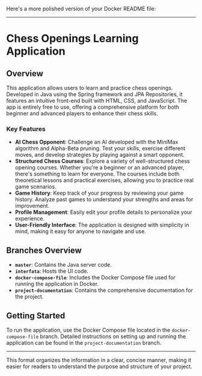 Here's a more polished version of your Docker README file:

---

# Chess Openings Learning Application

## Overview
This application allows users to learn and practice chess openings. Developed in Java using the Spring framework and JPA Repositories, it features an intuitive front-end built with HTML, CSS, and JavaScript. The app is entirely free to use, offering a comprehensive platform for both beginner and advanced players to enhance their chess skills.

### Key Features
- **AI Chess Opponent**: Challenge an AI developed with the MiniMax algorithm and Alpha-Beta pruning. Test your skills, exercise different moves, and develop strategies by playing against a smart opponent.
- **Structured Chess Courses**: Explore a variety of well-structured chess opening courses. Whether you're a beginner or an advanced player, there's something to learn for everyone. The courses include both theoretical lessons and practical exercises, allowing you to practice real game scenarios.
- **Game History**: Keep track of your progress by reviewing your game history. Analyze past games to understand your strengths and areas for improvement.
- **Profile Management**: Easily edit your profile details to personalize your experience.
- **User-Friendly Interface**: The application is designed with simplicity in mind, making it easy for anyone to navigate and use.

## Branches Overview
- **`master`**: Contains the Java server code.
- **`interfata`**: Hosts the UI code.
- **`docker-compose-file`**: Includes the Docker Compose file used for running the application in Docker.
- **`project-documentation`**: Contains the comprehensive documentation for the project.

## Getting Started
To run the application, use the Docker Compose file located in the `docker-compose-file` branch. Detailed instructions on setting up and running the application can be found in the `project-documentation` branch.

---

This format organizes the information in a clear, concise manner, making it easier for readers to understand the purpose and structure of your project.
